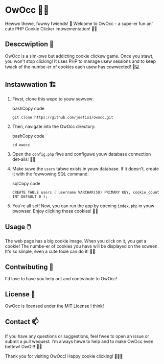 OwOcc 🍪🐾
==========

Hewwo thewe, fuwwy fwiends! 🐾 Welcome to OwOcc - a supe-er fun an' cute PHP Cookie Clicker impwementation! 🍪✨

Desccwiption 📝
---------------

OwOcc is a sim-pwe but addicting cookie clickew game. Once you stawt, you won't stop clicking! It uses PHP to manage usew sessions and to keep twack of the numbe-er of cookies each usew has cowwected! 🐾💻

Instawwation 🏗️
----------------

1.  Fiwst, clone this wepo to youw sewvew:

    bashCopy code

    `git clone https://github.com/jeetix1/owocc.git`

2.  Then, navigate into the OwOcc directory:

    bashCopy code

    `cd owocc`

3.  Open the `config.php` fiwe and configuwe youw database connection det-ails! 🐾💾
4.  Make suwe the `users` tabwe exists in youw database. If it doesn't, create it with the fowwowing SQL command:

    sqlCopy code

    `CREATE TABLE users (
        username VARCHAR(50) PRIMARY KEY,
        cookie_count INT DEFAULT 0
    );`

5.  You're all set! Now, you can run the app by opening `index.php` in youw bwowser. Enjoy clicking those cookies! 🍪🎉

Usage 🖱️
---------

The web page has a big cookie image. When you click on it, you get a cookie! The numbe-er of cookies you have will be displayed on the scween. It's so simple, even a cute foxie can do it! 🦊🍪

Contwibuting 🤝
---------------

I'd love to have you help out and contwibute to OwOcc! 

License 📄
----------

OwOcc is licensed under the MIT License I think!

Contact 📫
----------

If you have any questions or suggestions, feel fwee to open an issue or submit a pull wequest. I'm always hewe to help and to make OwOcc even bettew! OwO!!! 🐾💖

Thank you for visiting OwOcc! Happy cookie clicking! 🍪🥳🐾